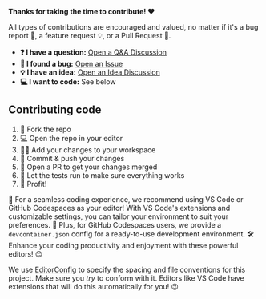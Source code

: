 **Thanks for taking the time to contribute! ❤️**

All types of contributions are encouraged and valued, no matter if it's a bug
report 🐛, a feature request 💡, or a Pull Request 🚀.

- **❓ I have a question:** [Open a Q&A Discussion]
- **🐛 I found a bug:** [Open an Issue]
- **💡 I have an idea:** [Open an Idea Discussion]
- **💻 I want to code:** See below

## Contributing code

1. 🔀 Fork the repo
2. 💻 Open the repo in your editor
3. 👨‍💻 Add your changes to your workspace
4. 🔖 Commit & push your changes
5. 🔁 Open a PR to get your changes merged
6. 🧪 Let the tests run to make sure everything works
7. 🚀 Profit!

🚀 For a seamless coding experience, we recommend using VS Code or GitHub
Codespaces as your editor! With VS Code's extensions and customizable settings,
you can tailor your environment to suit your preferences. 🌟 Plus, for GitHub
Codespaces users, we provide a `devcontainer.json` config for a ready-to-use
development environment. 🛠️ Enhance your coding productivity and enjoyment with
these powerful editors! 😊

We use [EditorConfig] to specify the spacing and file conventions for this
project. Make sure you _try_ to conform with it. Editors like VS Code have
extensions that will do this automatically for you! 😉

<!-- prettier-ignore-start -->
[open an issue]: https://github.com/spenserblack/actions-wiki/issues/new
[open a Q&A discussion]: https://github.com/spenserblack/actions-wiki/discussions/new?category=q-a
[open an idea discussion]: https://github.com/spenserblack/actions-wiki/discussions/new?category=ideas
[editorconfig]: https://editorconfig.org/
<!-- prettier-ignore-end -->
